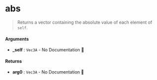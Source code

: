 # abs

>  Returns a vector containing the absolute value of each element of `self`.

#### Arguments

- **\_self** : `Vec3A` \- No Documentation 🚧

#### Returns

- **arg0** : `Vec3A` \- No Documentation 🚧